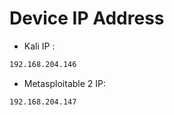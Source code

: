 # Device IP Address

- Kali IP :

```sh
192.168.204.146
```

- Metasploitable 2  IP:

```sh
192.168.204.147
```
